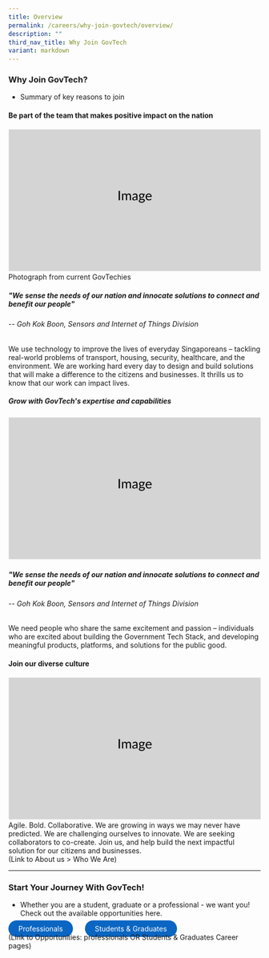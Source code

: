 ```yaml
---
title: Overview
permalink: /careers/why-join-govtech/overview/
description: ""
third_nav_title: Why Join GovTech
variant: markdown
---
```

### Why Join GovTech?

* Summary of key reasons to join 


#### Be part of the team that makes positive impact on the nation
![](/images/Placeholders/Screenshot_2023_11_10_at_9_56_05_AM.png)
Photograph from current GovTechies
##### "We sense the needs of our nation and innocate solutions to connect and benefit our people"  
<h6> -- Goh Kok Boon, Sensors and Internet of Things Division</h6>

We use technology to improve the lives of everyday Singaporeans – tackling real-world problems of transport, housing, security, healthcare, and the environment. We are working hard every day to design and build solutions that will make a difference to the citizens and businesses. It thrills us to know that our work can impact lives. 

##### Grow with GovTech's expertise and capabilities
![](/images/Placeholders/Screenshot_2023_11_10_at_9_56_05_AM.png)
##### "We sense the needs of our nation and innocate solutions to connect and benefit our people"  
<h6> -- Goh Kok Boon, Sensors and Internet of Things Division</h6>
We need people who share the same excitement and passion – individuals who are excited about building the Government Tech Stack, and developing meaningful products, platforms, and solutions for the public good.


#### Join our diverse culture
![](/images/Placeholders/Screenshot_2023_11_10_at_9_56_05_AM.png)
Agile. Bold. Collaborative. We are growing in ways we may never have predicted. We are challenging ourselves to innovate. We are seeking collaborators to co-create. Join us, and help build the next impactful solution for our citizens and businesses. 
<br>(Link to About us &gt; Who We Are)

---

### Start Your Journey With GovTech!
* Whether you are a student, graduate or a professional - we want you! Check out the available opportunities here.

<a href="https://tech.gov.sg" target="\_blank" style="background-color: #0A66C2; color: white; text-decoration: none; border-radius: 100px; padding-left: 20px; padding-right: 20px; padding-top:8px; padding-bottom:8px">Professionals</a> 
<a href="https://tech.gov.sg" target="\_blank" style="background-color: #0A66C2; color: white; text-decoration: none; border-radius: 100px; padding-left: 20px; padding-right: 20px; padding-top:8px; padding-bottom:8px; margin-left:20px">Students &amp; Graduates</a>
<br> (Link to Opportunities: professionals OR Students &amp; Graduates Career pages)